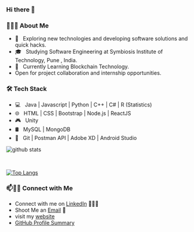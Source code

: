 ### Hi there 👋

<!--
**onlyArsh/onlyArsh** is a ✨ _special_ ✨ repository because its `README.md` (this file) appears on your GitHub profile.
Here are some ideas to get you started:

- 🔭 I’m currently working on ...
- 🌱 I’m currently learning ...
- 👯 I’m looking to collaborate on ...
- 🤔 I’m looking for help with ...
- 💬 Ask me about ...
- 📫 How to reach me: ...
- 😄 Pronouns: ...
- ⚡ Fun fact: ...
-->

<h3> 👨🏻‍💻 About Me </h3>

- 🤔 &nbsp; Exploring new technologies and developing software solutions and quick hacks.
- 🎓 &nbsp; Studying Software Engineering at Symbiosis Institute of Technology, Pune , India.
- 🌱 &nbsp; Currently Learning Blockchain Technology.
- Open for project collaboration and internship opportunities. 

<h3>🛠 Tech Stack</h3>

- 💻 &nbsp; Java | Javascript | Python | C++ | C# | R (Statistics)
- 🌐 &nbsp; HTML | CSS | Bootstrap | Node.js | ReactJS
- 🎮 &nbsp; Unity
- 🛢 &nbsp; MySQL | MongoDB
- 🔧 &nbsp; Git | Postman API | Adobe XD | Android Studio


![github stats](https://github-readme-stats.vercel.app/api?username=Arsh028&show_icons=true)

<br>

[![Top Langs](https://github-readme-stats.vercel.app/api/top-langs/?username=anuraghazra&langs_count=8)](https://github.com/anuraghazra/github-readme-stats)
<br>

### 📫🤝🏻 Connect with Me

 - Connect with me on [LinkedIn](https://www.linkedin.com/in/arshradhanpura/) 👨🏻‍💻
 - Shoot Me an [Email](mailto:arshradhanpura288@gmail.com) 💌
 - visit my [website](https://arsh-portfolio-dark.herokuapp.com/)
 - [GitHub Profile Summary](https://profile-summary-for-github.com/user/Arsh028)
 
 
